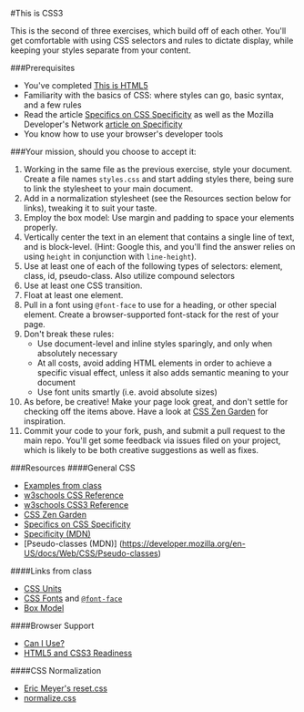 #This is CSS3

This is the second of three exercises, which build off of each other. You'll get comfortable with using CSS selectors and rules to dictate display, while keeping your styles separate from your content.

###Prerequisites
* You've completed [This is HTML5](https://github.com/launchcode-rebootu/thisisthemodernweb/tree/gh-pages/thisishtml5)
* Familiarity with the basics of CSS: where styles can go, basic syntax, and a few rules
* Read the article [Specifics on CSS Specificity](https://css-tricks.com/specifics-on-css-specificity/) as well as the Mozilla Developer's Network [article on Specificity](https://developer.mozilla.org/en-US/docs/Web/CSS/Specificity)
* You know how to use your browser's developer tools

###Your mission, should you choose to accept it:

1. Working in the same file as the previous exercise, style your document. Create a file names `styles.css` and start adding styles there, being sure to link the stylesheet to your main document.
2. Add in a normalization stylesheet (see the Resources section below for links), tweaking it to suit your taste.
2. Employ the box model: Use margin and padding to space your elements properly.
3. Vertically center the text in an element that contains a single line of text, and is block-level. (Hint: Google this, and you'll find the answer relies on using `height` in conjunction with `line-height`).
4. Use at least one of each of the following types of selectors: element, class, id, pseudo-class. Also utilize compound selectors
5. Use at least one CSS transition.
6. Float at least one element.
7. Pull in a font using `@font-face` to use for a heading, or other special element. Create a browser-supported font-stack for the rest of your page.
8. Don't break these rules:
	* Use document-level and inline styles sparingly, and only when absolutely necessary
	* At all costs, avoid adding HTML elements in order to achieve a specific visual effect, unless it also adds semantic meaning to your document
	* Use font units smartly (i.e. avoid absolute sizes)
9. As before, be creative! Make your page look great, and don't settle for checking off the items above. Have a look at [CSS Zen Garden](http://www.csszengarden.com) for inspiration.
10. Commit your code to your fork, push, and submit a pull request to the main repo. You'll get some feedback via issues filed on your project, which is likely to be both creative suggestions as well as fixes.

###Resources
####General CSS
* [Examples from class](http://launchcode-rebootu.github.io/launchcode-rebootu-web-examples/)
* [w3schools CSS Reference](http://www.w3schools.com/css/default.asp)
* [w3schools CSS3 Reference](http://www.w3schools.com/css/css3_intro.asp)
* [CSS Zen Garden](http://www.csszengarden.com)
* [Specifics on CSS Specificity](https://css-tricks.com/specifics-on-css-specificity/)
* [Specificity (MDN)](https://developer.mozilla.org/en-US/docs/Web/CSS/Specificity)
* [Pseudo-classes (MDN)] (https://developer.mozilla.org/en-US/docs/Web/CSS/Pseudo-classes)

####Links from class
* [CSS Units](http://www.w3.org/Style/Examples/007/units.en.html)
* [CSS Fonts](http://www.w3schools.com/css/css_font.asp) and [`@font-face`](http://www.w3schools.com/cssref/css3_pr_font-face_rule.asp)
* [Box Model](http://www.w3schools.com/css/css_boxmodel.asp)

####Browser Support
* [Can I Use?](http://caniuse.com)
* [HTML5 and CSS3 Readiness](http://html5readiness.com)

####CSS Normalization
* [Eric Meyer's reset.css](http://meyerweb.com/eric/tools/css/reset/)
* [normalize.css](http://necolas.github.io/normalize.css/)
